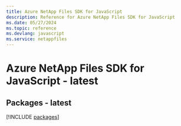 ```yaml
---
title: Azure NetApp Files SDK for JavaScript
description: Reference for Azure NetApp Files SDK for JavaScript
ms.date: 05/27/2024
ms.topic: reference
ms.devlang: javascript
ms.service: netappfiles
---
```

# Azure NetApp Files SDK for JavaScript - latest
## Packages - latest
[!INCLUDE [packages](netapp-files-index.md)]